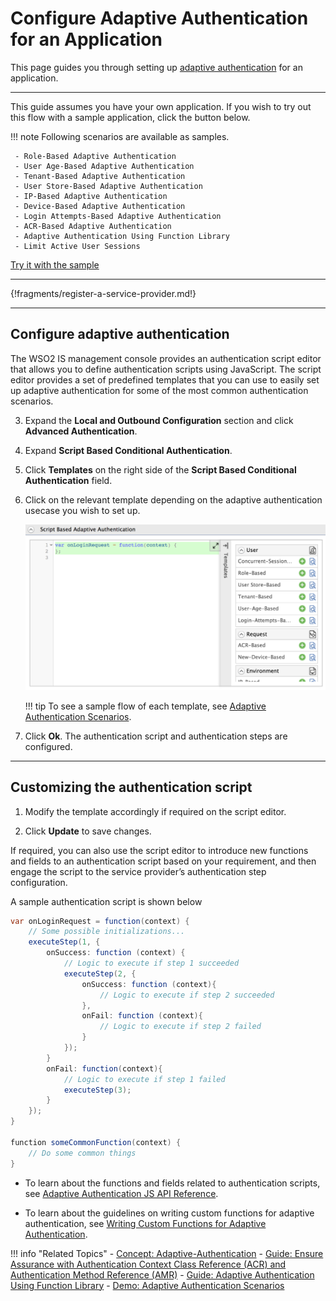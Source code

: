 # Configure Adaptive Authentication for an Application

This page guides you through setting up [adaptive authentication](insertlink) for an application. 

-----

This guide assumes you have your own application. If you wish to try out this flow with a sample application, click the button below. 

!!! note
    Following scenarios are available as samples.

     - Role-Based Adaptive Authentication
     - User Age-Based Adaptive Authentication
     - Tenant-Based Adaptive Authentication
     - User Store-Based Adaptive Authentication
     - IP-Based Adaptive Authentication
     - Device-Based Adaptive Authentication
     - Login Attempts-Based Adaptive Authentication
     - ACR-Based Adaptive Authentication
     - Adaptive Authentication Using Function Library
     - Limit Active User Sessions

<a class="samplebtn_a" href="../../../quick-starts/adaptive-auth-overview"   rel="nofollow noopener">Try it with the sample</a>

----

{!fragments/register-a-service-provider.md!}

----

## Configure adaptive authentication

The WSO2 IS management console provides an authentication script editor that allows you to define authentication scripts using JavaScript. The script editor provides a set of predefined templates that you can use to easily set up adaptive authentication for some of the most common authentication scenarios. 

3.  Expand the **Local and Outbound Configuration** section and click
    **Advanced Authentication**.

4.  Expand **Script Based Conditional Authentication**.

5.  Click **Templates** on the right side of the **Script Based Conditional Authentication** field.

6.  Click on the relevant template depending on the adaptive authentication usecase you wish to set up. 

    ![authentication templates](../../assets/img/guides/authentication-templates.png)

    !!! tip
        To see a sample flow of each template, see [Adaptive Authentication Scenarios](../../../quick-starts/adaptive-auth-samples).

6.  Click **Ok**. 
    The authentication script and authentication steps are configured. 

----

## Customizing the authentication script

1. Modify the template accordingly if required on the script editor.

2. Click **Update** to save changes. 

If required, you can also use the script editor to introduce new functions and fields to an authentication script based on your requirement, and then engage the script to the service provider’s authentication step configuration. 

A sample authentication script is shown below 

```java
var onLoginRequest = function(context) {
    // Some possible initializations...
    executeStep(1, {
        onSuccess: function (context) {
            // Logic to execute if step 1 succeeded
            executeStep(2, {
                onSuccess: function (context){
                    // Logic to execute if step 2 succeeded
                },
                onFail: function (context){
                    // Logic to execute if step 2 failed
                }
            });
        }
        onFail: function(context){
            // Logic to execute if step 1 failed
            executeStep(3);
        }
    });
}

function someCommonFunction(context) {
    // Do some common things
}
```

- To learn about the functions and fields related to authentication scripts, see [Adaptive Authentication JS API Reference](insertlink).

- To learn about the guidelines on writing custom functions for adaptive authentication, see [Writing Custom Functions for Adaptive Authentication](insertlink).


!!! info "Related Topics"
    - [Concept: Adaptive-Authentication](TODO:insert-link-to-concept)
    - [Guide: Ensure Assurance with Authentication Context Class Reference (ACR)  and Authentication Method Reference (AMR)](../../adaptive-auth/work-with-acr-amr)
    - [Guide: Adaptive Authentication Using Function Library](../../adaptive-auth/adaptive-auth-with-function-lib)
    - [Demo: Adaptive Authentication Scenarios](../../../quick-starts/adaptive-auth-overview)